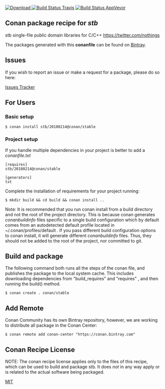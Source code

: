 [![Download](https://api.bintray.com/packages/conan-community/conan/stb%3Aconan/images/download.svg) ](https://bintray.com/conan-community/conan/stb%3Aconan/_latestVersion)
[![Build Status Travis](https://travis-ci.org/conan-community/conan-stb.svg)](https://travis-ci.org/conan-community/conan-stb)
[![Build Status AppVeyor](https://ci.appveyor.com/api/projects/status/github/conan-community/conan-stb?svg=true)](https://ci.appveyor.com/project/ConanCIintegration/conan-stb)

## Conan package recipe for *stb*

stb single-file public domain libraries for C/C++ https://twitter.com/nothings

The packages generated with this **conanfile** can be found on [Bintray](https://bintray.com/conan-community/conan/stb%3Aconan).


## Issues

If you wish to report an issue or make a request for a package, please do so here:

[Issues Tracker](https://github.com/conan-community/community/issues)


## For Users

### Basic setup

    $ conan install stb/20180214@conan/stable

### Project setup

If you handle multiple dependencies in your project is better to add a *conanfile.txt*

    [requires]
    stb/20180214@conan/stable

    [generators]
    txt

Complete the installation of requirements for your project running:

    $ mkdir build && cd build && conan install ..

Note: It is recommended that you run conan install from a build directory and not the root of the project directory.  This is because conan generates *conanbuildinfo* files specific to a single build configuration which by default comes from an autodetected default profile located in ~/.conan/profiles/default .  If you pass different build configuration options to conan install, it will generate different *conanbuildinfo* files.  Thus, they should not be added to the root of the project, nor committed to git.


## Build and package

The following command both runs all the steps of the conan file, and publishes the package to the local system cache.  This includes downloading dependencies from "build_requires" and "requires" , and then running the build() method.

    $ conan create . conan/stable




## Add Remote

Conan Community has its own Bintray repository, however, we are working to distribute all package in the Conan Center:

    $ conan remote add conan-center "https://conan.bintray.com"


## Conan Recipe License

NOTE: The conan recipe license applies only to the files of this recipe, which can be used to build and package stb.
It does *not* in any way apply or is related to the actual software being packaged.

[MIT](LICENSE)
